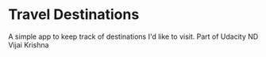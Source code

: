 # Travel Destinations

A simple app to keep track of destinations I'd like to visit.
Part of Udacity ND
Vijai Krishna
